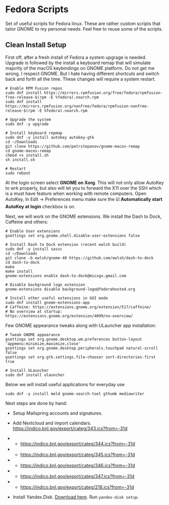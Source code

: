 # Fedora Scripts
Set of useful scripts for Fedora linux. These are rather custom scripts that tailor GNOME to my personal needs. Feel free to reuse some of the scripts.

## Clean Install Setup

First off, after a fresh install of Fedora a system upgrage is needed. Upgrade is followed by the install a keyboard remap that will simulate majority of the macOS keybindings on GNOME platform. Do not get me wrong. I respect GNOME. But I hate having different shortcuts and switch back and forth all the time. These changes will require a system restart.
```
# Enable RPM Fusion repos
sudo dnf install https://mirrors.rpmfusion.org/free/fedora/rpmfusion-free-release-$(rpm -E %fedora).noarch.rpm 
sudo dnf install https://mirrors.rpmfusion.org/nonfree/fedora/rpmfusion-nonfree-release-$(rpm -E %fedora).noarch.rpm

# Upgrade the system
sudo dnf -y upgrade

# Install keyboard repmap
sudo dnf -y install autokey autokey-gtk
cd ~/Downloads
git clone https://github.com/petrstepanov/gnome-macos-remap
cd gnome-macos-remap
chmod +x install.sh
sh install.sh

# Restart
sudo reboot
```

At the login screen select **GNOME on Xorg**. This will not only allow AutoKey to wrk properly, but also will let you to forward the X11 over the SSH which is a must have feature when working with remote computers. Open AutoKey, In Edit -> Preferences menu make sure the ☑️ **Automatically start AutoKey at login** checkbox is on.

Next, we will work on the GNOME extensions. We install the Dash to Dock, Caffeine and others:
```
# Enable User extensions
gsettings set org.gnome.shell.disable-user-extensions false

# Install Dash to Dock extension (recent ewlsh build)
sudo dnf -y install sassc
cd ~/Downloads
git clone -b ewlsh/gnome-40 https://github.com/ewlsh/dash-to-dock
cd dash-to-dock
make
make install
gnome-extensions enable dash-to-dock@micxgx.gmail.com

# Disable background logo extension
gnome-extensions disable background-logo@fedorahosted.org

# Install other useful extensions in GUI mode
sudo dnf install gnome-extensions-app
# Caffeine: https://extensions.gnome.org/extension/517/caffeine/
# No overview at startup: https://extensions.gnome.org/extension/4099/no-overview/
```
Few GNOME appearance tweaks along with ULauncher app installation:
```
# Tweak GNOME appearance
gsettings set org.gnome.desktop.wm.preferences button-layout 'appmenu:minimize,maximize,close'
gsettings set org.gnome.desktop.peripherals.touchpad natural-scroll false
gsettings set org.gtk.settings.file-chooser sort-directories-first true

# Install ULauncher
sudo dnf install ulauncher
```
Below we will install useful applications for everyday use
```
sudo dnf -y install meld gnome-search-tool gthumb mediawriter 
```
Next steps are done by hand:
* Setup Mailspring accounts and signatures.
* Add Nextcloud and import calendars.<br/>https://indico.bnl.gov/export/categ/343.ics?from=-31d
* * https://indico.bnl.gov/export/categ/344.ics?from=-31d
* * https://indico.bnl.gov/export/categ/345.ics?from=-31d
* * https://indico.bnl.gov/export/categ/346.ics?from=-31d
* * https://indico.bnl.gov/export/categ/347.ics?from=-31d
* * https://indico.bnl.gov/export/categ/218.ics?from=-31d

* Install Yandex.Disk. [Download here](https://repo.yandex.ru/yandex-disk/yandex-disk-latest.x86_64.rpm). Run `yandex-disk setup`.
